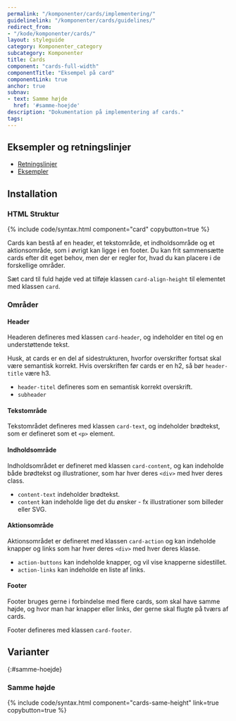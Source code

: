 ```yaml
---
permalink: "/komponenter/cards/implementering/"
guidelinelink: "/komponenter/cards/guidelines/"
redirect_from:
- "/kode/komponenter/cards/"
layout: styleguide
category: Komponenter_category
subcategory: Komponenter
title: Cards
component: "cards-full-width"
componentTitle: "Eksempel på card"
componentLink: true
anchor: true
subnav:
- text: Samme højde
  href: '#samme-hoejde'
description: "Dokumentation på implementering af cards."
tags:
---
```


## Eksempler og retningslinjer
<ul class="nobullet-list">
    <li><a href="/komponenter/cards/#retningslinjer">Retningslinjer</a></li>
    <li><a href="/komponenter/cards/">Eksempler</a></li>
</ul>

## Installation

### HTML Struktur

{% include code/syntax.html component="card" copybutton=true %}

Cards kan bestå af en header, et tekstområde, et indholdsområde og et aktionsområde, som i øvrigt kan ligge i en footer. Du kan frit sammensætte cards efter dit eget behov, men der er regler for, hvad du kan placere i de forskellige områder.

Sæt card til fuld højde ved at tilføje klassen `card-align-height` til elementet med klassen `card`.

### Områder

#### Header

Headeren defineres med klassen `card-header`, og indeholder en titel og en understøttende tekst.

Husk, at cards er en del af sidestrukturen, hvorfor overskrifter fortsat skal være semantisk korrekt. Hvis overskriften før cards er en h2, så bør `header-title` være h3.

- `header-titel` defineres som en semantisk korrekt overskrift.
- `subheader`

#### Tekstområde

Tekstområdet defineres med klassen `card-text`, og indeholder brødtekst, som er defineret som et `<p>` element.

#### Indholdsområde

Indholdsområdet er defineret med klassen `card-content`, og kan indeholde både brødtekst og illustrationer, som har hver deres `<div>` med hver deres class. 
- `content-text` indeholder brødtekst.
- `content` kan indeholde lige det du ønsker - fx illustrationer som billeder eller SVG.

#### Aktionsområde

Aktionsområdet er defineret med klassen `card-action` og kan indeholde knapper og links som har hver deres `<div>` med hver deres klasse.

- `action-buttons` kan indeholde knapper, og vil vise knapperne sidestillet.
- `action-links` kan indeholde en liste af links.

#### Footer
Footer bruges gerne i forbindelse med flere cards, som skal have samme højde, og hvor man har knapper eller links, der gerne skal flugte på tværs af cards.

Footer defineres med klassen `card-footer`.

## Varianter

{:#samme-hoejde}
### Samme højde

{% include code/syntax.html component="cards-same-height" link=true copybutton=true %}
